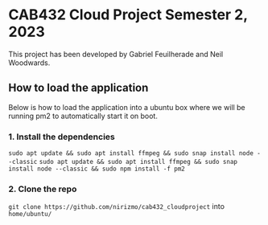 # CAB432 Cloud Project Semester 2, 2023
This project has been developed by Gabriel Feuilherade and Neil Woodwards.

## How to load the application
Below is how to load the application into a ubuntu box where we will be running pm2 to automatically start it on boot.

### 1. Install the dependencies
`sudo apt update && sudo apt install ffmpeg && sudo snap install node --classic`
`sudo apt update && sudo apt install ffmpeg && sudo snap install node --classic && sudo npm install -f pm2`

### 2. Clone the repo

`git clone https://github.com/nirizmo/cab432_cloudproject` into `home/ubuntu/`
